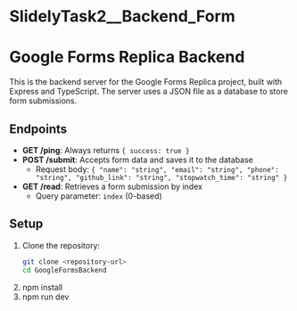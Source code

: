 # SlidelyTask2__Backend_Form

# Google Forms Replica Backend

This is the backend server for the Google Forms Replica project, built with Express and TypeScript. The server uses a JSON file as a database to store form submissions.

## Endpoints

- **GET /ping**: Always returns `{ success: true }`
- **POST /submit**: Accepts form data and saves it to the database
  - Request body: `{ "name": "string", "email": "string", "phone": "string", "github_link": "string", "stopwatch_time": "string" }`
- **GET /read**: Retrieves a form submission by index
  - Query parameter: `index` (0-based)

## Setup

1. Clone the repository:
   ```bash
   git clone <repository-url>
   cd GoogleFormsBackend
2. npm install
3. npm run dev